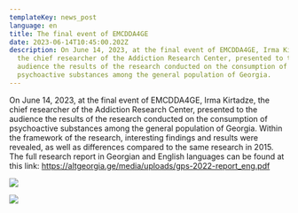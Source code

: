```yaml
---
templateKey: news_post
language: en
title: The final event of EMCDDA4GE
date: 2023-06-14T10:45:00.202Z
description: On June 14, 2023, at the final event of EMCDDA4GE, Irma Kirtadze,
  the chief researcher of the Addiction Research Center, presented to the
  audience the results of the research conducted on the consumption of
  psychoactive substances among the general population of Georgia.
---
```

On June 14, 2023, at the final event of EMCDDA4GE, Irma Kirtadze, the chief researcher of the Addiction Research Center, presented to the audience the results of the research conducted on the consumption of psychoactive substances among the general population of Georgia. Within the framework of the research, interesting findings and results were revealed, as well as differences compared to the same research in 2015. The full research report in Georgian and English languages ​​can be found at this link: [](https://altgeorgia.ge/media/uploads/gps-2022-report_%E1%83%A5%E1%83%90%E1%83%A0%E1%83%97.pdf)<https://altgeorgia.ge/media/uploads/gps-2022-report_eng.pdf>

![](/media/uploads/gps-წარდგენა-იუსტიცია-2.jpg)

![](/media/uploads/gps-წარდგენა-იუსტიცია.jpg)

</div>